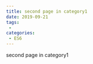 ```yaml
---
title: second page in category1
date: 2019-09-21
tags:
 - 
categories:
 - ES6
---
```


second page in category1